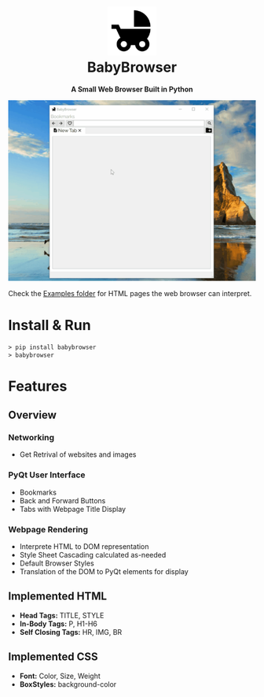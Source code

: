<h1 align="center">
  <br>
  <img src="https://github.com/lauryndbrown/BabyBrowser/blob/master/baby_browser/assets/images/crib.png" alt="BabyBrowser" width="100">
  <br>
  BabyBrowser
  <br>
</h1>
<p align="center"><strong>A Small Web Browser Built in Python</strong></p>

![Demo Gif](https://github.com/lauryndbrown/BabyBrowser/blob/master/baby_browser/Screenshots/demo3.gif)

Check the [Examples folder](https://github.com/lauryndbrown/BabyBrowser/tree/master/baby_browser/Examples) for HTML pages the web browser can interpret.
# Install & Run
```shell
> pip install babybrowser
> babybrowser
```
# Features
## Overview
### Networking
- Get Retrival of websites and images
### PyQt User Interface 
- Bookmarks
- Back and Forward Buttons
- Tabs with Webpage Title Display
### Webpage Rendering
- Interprete HTML to DOM representation
- Style Sheet Cascading calculated as-needed
- Default Browser Styles
- Translation of the DOM to PyQt elements for display
## Implemented HTML 
- **Head Tags:** TITLE, STYLE
- **In-Body Tags:** P, H1-H6
- **Self Closing Tags:** HR, IMG, BR
## Implemented CSS
  - **Font:** Color, Size, Weight
  - **BoxStyles:** background-color
